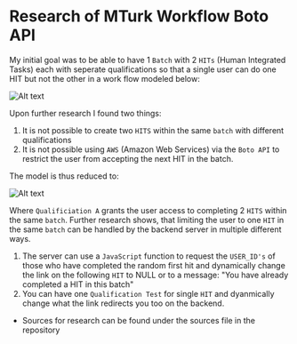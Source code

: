 # Research of MTurk Workflow Boto API

My initial goal was to be able to have 1 ```Batch``` with 2 ```HITs``` (Human Integrated Tasks) each with seperate qualifications so that a single user can do one HIT but not the other in a work flow modeled below:

![Alt text](https://user-images.githubusercontent.com/25187819/28838989-27ab04d6-76c0-11e7-8961-66174a143e54.png "WorkFlow")

 Upon further research I found two things:
 1. It is not possible to create two ```HITS``` within the same ```batch``` with different qualifications
 2. It is not possible using ```AWS``` (Amazon Web Services) via the ```Boto API``` to restrict the user from accepting the next HIT in
    the batch.

The model is thus reduced to:

![Alt text](https://user-images.githubusercontent.com/25187819/28838988-27a86398-76c0-11e7-96d5-dbcccb523639.png "WorkFlow")

Where ```Qualificiation A``` grants the user access to completing 2 ```HITS``` within the same ```batch```. Further research shows, that limiting the user to one ```HIT``` in the same ```batch``` can be handled by the backend server in multiple different ways.
  1. The server can use a ```JavaScript``` function to request the ```USER_ID's``` of those who have completed the random first hit and
      dynamically change the link on the following ```HIT``` to NULL or to a message: "You have already completed a HIT in this batch"
  2. You can have one ```Qualification Test``` for single ```HIT``` and dyanmically change what the link redirects you too on the backend.
  
 
 
 
 
 * Sources for research can be found under the sources file in the repository

